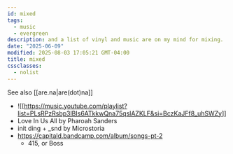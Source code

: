 ```yaml
---
id: mixed
tags:
  - music
  - evergreen
description: and a list of vinyl and music are on my mind for mixing.
date: "2025-06-09"
modified: 2025-08-03 17:05:21 GMT-04:00
title: mixed
cssclasses:
  - nolist
---
```


See also [[are.na|are(dot)na]]

- ![[https://music.youtube.com/playlist?list=PLsRPzRsbp3lBIs6ATkkwQna75qslAZKLF&si=BczKaJFf8_uhSWZy]]
- Love In Us All by Pharoah Sanders
- init ding + \_snd by Microstoria
- https://capitald.bandcamp.com/album/songs-pt-2
  - 415, or Boss
